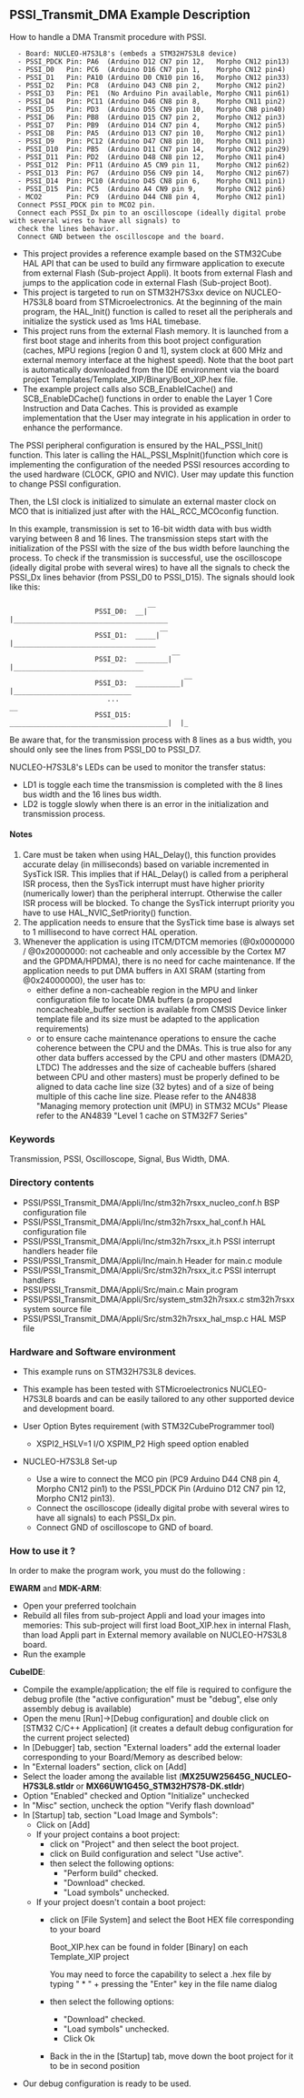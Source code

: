## <b>PSSI_Transmit_DMA Example Description</b>
How to handle a DMA Transmit procedure with PSSI.

      - Board: NUCLEO-H7S3L8's (embeds a STM32H7S3L8 device)
      - PSSI_PDCK Pin: PA6  (Arduino D12 CN7 pin 12,   Morpho CN12 pin13)
      - PSSI_D0   Pin: PC6  (Arduino D16 CN7 pin 1,    Morpho CN12 pin4)
      - PSSI_D1   Pin: PA10 (Arduino D0 CN10 pin 16,   Morpho CN12 pin33)
      - PSSI_D2   Pin: PC8  (Arduino D43 CN8 pin 2,    Morpho CN12 pin2)
      - PSSI_D3   Pin: PE1  (No Arduino Pin available, Morpho CN11 pin61)
      - PSSI_D4   Pin: PC11 (Arduino D46 CN8 pin 8,    Morpho CN11 pin2)
      - PSSI_D5   Pin: PD3  (Arduino D55 CN9 pin 10,   Morpho CN8 pin40)
      - PSSI_D6   Pin: PB8  (Arduino D15 CN7 pin 2,    Morpho CN12 pin3)
      - PSSI_D7   Pin: PB9  (Arduino D14 CN7 pin 4,    Morpho CN12 pin5)
      - PSSI_D8   Pin: PA5  (Arduino D13 CN7 pin 10,   Morpho CN12 pin1)
      - PSSI_D9   Pin: PC12 (Arduino D47 CN8 pin 10,   Morpho CN11 pin3)
      - PSSI_D10  Pin: PB5  (Arduino D11 CN7 pin 14,   Morpho CN12 pin29)
      - PSSI_D11  Pin: PD2  (Arduino D48 CN8 pin 12,   Morpho CN11 pin4)
      - PSSI_D12  Pin: PF11 (Arduino A5 CN9 pin 11,    Morpho CN12 pin62)
      - PSSI_D13  Pin: PG7  (Arduino D56 CN9 pin 14,   Morpho CN12 pin67)
      - PSSI_D14  Pin: PC10 (Arduino D45 CN8 pin 6,    Morpho CN11 pin1)
      - PSSI_D15  Pin: PC5  (Arduino A4 CN9 pin 9,     Morpho CN12 pin6)
      - MCO2      Pin: PC9  (Arduino D44 CN8 pin 4,    Morpho CN12 pin1)
      Connect PSSI_PDCK pin to MCO2 pin.
      Connect each PSSI_Dx pin to an oscilloscope (ideally digital probe with several wires to have all signals) to
      check the lines behavior.
      Connect GND between the oscilloscope and the board.

- This project provides a reference example based on the STM32Cube HAL API that can be used
to build any firmware application to execute from external Flash (Sub-project Appli). It boots from external Flash and jumps
to the application code in external Flash (Sub-project Boot).
- This project is targeted to run on STM32H7S3xx device on NUCLEO-H7S3L8 board from STMicroelectronics.
At the beginning of the main program, the HAL_Init() function is called to reset
all the peripherals and initialize the systick used as 1ms HAL timebase.
- This project runs from the external Flash memory. It is launched from a first boot stage and inherits from this boot project
configuration (caches, MPU regions [region 0 and 1], system clock at 600 MHz and external memory interface at the highest speed).
Note that the boot part is automatically downloaded from the IDE environment via the board project Templates/Template_XIP/Binary/Boot_XIP.hex file.
- The example project calls also SCB_EnableICache() and SCB_EnableDCache() functions in order to enable
the Layer 1 Core Instruction and Data Caches. This is provided as example implementation that the User may
integrate in his application in order to enhance the performance.

The PSSI peripheral configuration is ensured by the HAL_PSSI_Init() function.
This later is calling the HAL_PSSI_MspInit()function which core is implementing the configuration of the needed PSSI
resources according to the used hardware (CLOCK, GPIO and NVIC).
User may update this function to change PSSI configuration.

Then, the LSI clock is initialized to simulate an external master clock on MCO that is initialized just after with
the HAL_RCC_MCOconfig function.

In this example, transmission is set to 16-bit width data with bus width varying between 8 and 16 lines.
The transmission steps start with the initialization of the PSSI with the size of the bus width before launching the
process. To check if the transmission is successful, use the oscilloscope (ideally digital probe with several wires) to
have all the signals to check the PSSI_Dx lines behavior (from PSSI_D0 to PSSI_D15). The signals should look like this:

                                      __
                         PSSI_D0:  __|  |______________________________________
                                         __
                         PSSI_D1:  _____|  |___________________________________
                                            __
                         PSSI_D2:  ________|  |________________________________
                                               __
                         PSSI_D3:  ___________|  |_____________________________
                            ...                                            __
                         PSSI_D15: _______________________________________|  |_

Be aware that, for the transmission process with 8 lines as a bus width, you should only see the lines from PSSI_D0 to
PSSI_D7.

NUCLEO-H7S3L8's LEDs can be used to monitor the transfer status:
 - LD1 is toggle each time the transmission is completed with the 8 lines bus width and the 16 lines bus width.
 - LD2 is toggle slowly when there is an error in the initialization and transmission process.


#### <b>Notes</b>

 1. Care must be taken when using HAL_Delay(), this function provides accurate delay (in milliseconds)
    based on variable incremented in SysTick ISR. This implies that if HAL_Delay() is called from
    a peripheral ISR process, then the SysTick interrupt must have higher priority (numerically lower)
    than the peripheral interrupt. Otherwise the caller ISR process will be blocked.
    To change the SysTick interrupt priority you have to use HAL_NVIC_SetPriority() function.
 2. The application needs to ensure that the SysTick time base is always set to 1 millisecond
    to have correct HAL operation.
 3. Whenever the application is using ITCM/DTCM memories (@0x0000000 / @0x20000000: not cacheable and only accessible
    by the Cortex M7 and the GPDMA/HPDMA), there is no need for cache maintenance.
    If the application needs to put DMA buffers in AXI SRAM (starting from @0x24000000), the user has to:
    - either define a non-cacheable region in the MPU and linker configuration file to locate DMA buffers
      (a proposed noncacheable_buffer section is available from CMSIS Device linker template file and its size must
      be adapted to the application requirements)
    - or to ensure cache maintenance operations to ensure the cache coherence between the CPU and the DMAs.
    This is true also for any other data buffers accessed by the CPU and other masters (DMA2D, LTDC)
    The addresses and the size of cacheable buffers (shared between CPU and other masters)
    must be properly defined to be aligned to data cache line size (32 bytes) and of a size of being multiple
    of this cache line size.
    Please refer to the AN4838 "Managing memory protection unit (MPU) in STM32 MCUs"
    Please refer to the AN4839 "Level 1 cache on STM32F7 Series"

### <b>Keywords</b>
Transmission, PSSI, Oscilloscope, Signal, Bus Width, DMA.

### <b>Directory contents</b>
  - PSSI/PSSI_Transmit_DMA/Appli/Inc/stm32h7rsxx_nucleo_conf.h   BSP configuration file
  - PSSI/PSSI_Transmit_DMA/Appli/Inc/stm32h7rsxx_hal_conf.h      HAL configuration file
  - PSSI/PSSI_Transmit_DMA/Appli/Inc/stm32h7rsxx_it.h            PSSI interrupt handlers header file
  - PSSI/PSSI_Transmit_DMA/Appli/Inc/main.h                      Header for main.c module
  - PSSI/PSSI_Transmit_DMA/Appli/Src/stm32h7rsxx_it.c            PSSI interrupt handlers
  - PSSI/PSSI_Transmit_DMA/Appli/Src/main.c                      Main program
  - PSSI/PSSI_Transmit_DMA/Appli/Src/system_stm32h7rsxx.c        stm32h7rsxx system source file
  - PSSI/PSSI_Transmit_DMA/Appli/Src/stm32h7rsxx_hal_msp.c       HAL MSP file

### <b>Hardware and Software environment</b>

  - This example runs on STM32H7S3L8 devices.
  - This example has been tested with STMicroelectronics NUCLEO-H7S3L8 boards and can be easily tailored to any other
    supported device and development board.

  - User Option Bytes requirement (with STM32CubeProgrammer tool)

    - XSPI2_HSLV=1     I/O XSPIM_P2 High speed option enabled

  - NUCLEO-H7S3L8 Set-up

    - Use a wire to connect the MCO pin (PC9 Arduino D44 CN8 pin 4, Morpho CN12 pin1) to the PSSI_PDCK Pin
    (Arduino D12 CN7 pin 12, Morpho CN12 pin13).
    - Connect the oscilloscope (ideally digital probe with several wires to have all signals) to each PSSI_Dx pin.
    - Connect GND of oscilloscope to GND of board.

### <b>How to use it ?</b>

In order to make the program work, you must do the following :

**EWARM** and **MDK-ARM**:

 - Open your preferred toolchain
 - Rebuild all files from sub-project Appli and load your images into memories: This sub-project will first load Boot_XIP.hex in internal Flash,
   than load Appli part in External memory available on NUCLEO-H7S3L8 board.
 - Run the example

**CubeIDE**:

 - Compile the example/application; the elf file is required to configure the debug profile (the "active configuration" must be "debug", else only assembly debug is available)
 - Open the menu [Run]->[Debug configuration] and double click on  [STM32 C/C++ Application] (it creates a default debug configuration for the current project selected)
 - In [Debugger] tab, section "External  loaders" add the external loader corresponding to your Board/Memory as described below:
 - In "External loaders" section, click on [Add]
 - Select the loader among the available list (**MX25UW25645G_NUCLEO-H7S3L8.stldr** or **MX66UW1G45G_STM32H7S78-DK.stldr**)
 - Option "Enabled" checked and Option "Initialize" unchecked
 - In "Misc" section, uncheck the option "Verify flash download"
 - In [Startup] tab, section "Load Image and Symbols":
   - Click on [Add]
   - If your project contains a boot project:
     - click on "Project" and then select the boot project.
     - click on Build configuration and select "Use active".
     - then select the following options:
       - "Perform build" checked.
       - "Download" checked.
       - "Load symbols" unchecked.
   - If your project doesn't contain a boot project:
     - click on [File System] and select the Boot HEX file corresponding to your board

        Boot_XIP.hex can be found in folder [Binary] on each Template_XIP project

        You may need to force the capability to select a .hex file by typing " * " + pressing the "Enter" key in the file name dialog

     - then select the following options:
       - "Download"      checked.
       - "Load symbols" unchecked.
       - Click Ok
     - Back in the in the [Startup] tab, move down the boot project for it to be in second position
 - Our debug configuration is ready to be used.
